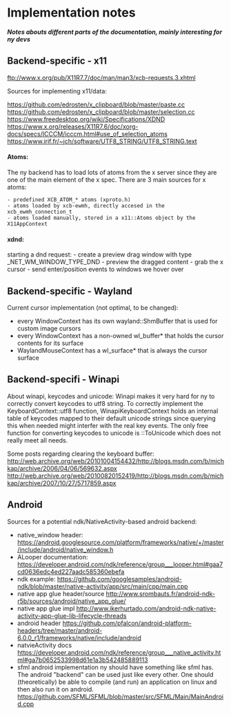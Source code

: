 Implementation notes
====================

*__Notes abouts different parts of the documentation, mainly interesting for ny devs__*

Backend-specific - x11
----------------------

ftp://www.x.org/pub/X11R7.7/doc/man/man3/xcb-requests.3.xhtml

Sources for implementing x11/data:

https://github.com/edrosten/x_clipboard/blob/master/paste.cc
https://github.com/edrosten/x_clipboard/blob/master/selection.cc
https://www.freedesktop.org/wiki/Specifications/XDND
https://www.x.org/releases/X11R7.6/doc/xorg-docs/specs/ICCCM/icccm.html#use_of_selection_atoms
https://www.irif.fr/~jch/software/UTF8_STRING/UTF8_STRING.text

#### Atoms:

The ny backend has to load lots of atoms from the x server since they are one of the main
element of the x spec. There are 3 main sources for x atoms:

	- predefined XCB_ATOM_* atoms (xproto.h)
	- atoms loaded by xcb-ewmh, directly accesed in the xcb_ewmh_connection_t
	- atoms loaded manually, stored in a x11::Atoms object by the X11AppContext

#### xdnd:

starting a dnd request:
	- create a preview drag window with type _NET_WM_WINDOW_TYPE_DND
		- preview the dragged content
	- grab the x cursor
	- send enter/position events to windows we hover over


Backend-specific - Wayland
--------------------------

Current cursor implementation (not optimal, to be changed):
- every WindowContext has its own wayland::ShmBuffer that is used for custom image cursors
- every WindowContext has a non-owned wl_buffer* that holds the cursor contents for its surface
- WaylandMouseContext has a wl_surface* that is always the cursor surface

Backend-specifi - Winapi
------------------------

About winapi, keycodes and unicode:
Winapi makes it very hard for ny to correctly convert keycodes to utf8 string.
To correctly implement the KeyboardContext::utf8 function, WinapiKeyboardContext holds
an internal table of keycodes mapped to their default unicode strings since querying this
when needed might interfer with the real key events.
The only free function for converting keycodes to unicode is ::ToUnicode which does not really
meet all needs.

Some posts regarding clearing the keyboard buffer:
http://web.archive.org/web/20101004154432/http://blogs.msdn.com/b/michkap/archive/2006/04/06/569632.aspx
http://web.archive.org/web/20100820152419/http://blogs.msdn.com/b/michkap/archive/2007/10/27/5717859.aspx

Android
-------

Sources for a potential ndk/NativeActivity-based android backend:

- native_window header:
https://android.googlesource.com/platform/frameworks/native/+/master/include/android/native_window.h
- ALooper documentation:
https://developer.android.com/ndk/reference/group___looper.html#gaa7cd0636edc4ed227aadc585360ebefa
- ndk example:
https://github.com/googlesamples/android-ndk/blob/master/native-activity/app/src/main/cpp/main.cpp
- native app glue header/source
http://www.srombauts.fr/android-ndk-r5b/sources/android/native_app_glue/
- native app glue impl
http://www.ikerhurtado.com/android-ndk-native-activity-app-glue-lib-lifecycle-threads
- android header
https://github.com/pfalcon/android-platform-headers/tree/master/android-6.0.0_r1/frameworks/native/include/android
- natvieActivity docs
https://developer.android.com/ndk/reference/group___native_activity.html#ga7b0652533998d61e1a3b542485889113
- sfml android implementation
ny should have something like sfml has. The android "backend" can be used just like
every other. One should (theoretically) be able to compile (and run) an application on linux and
then also run it on android.
https://github.com/SFML/SFML/blob/master/src/SFML/Main/MainAndroid.cpp
